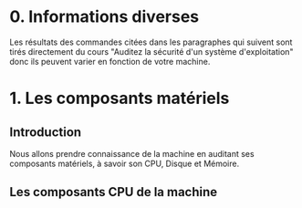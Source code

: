 # 0. Informations diverses
Les résultats des commandes citées dans les paragraphes qui suivent sont tirés directement du cours "Auditez la sécurité d'un système d'exploitation" donc ils peuvent varier en fonction de votre machine.

# 1. Les composants matériels

## Introduction

Nous allons prendre connaissance de la machine en auditant ses composants matériels, à savoir son CPU, Disque et Mémoire.

## Les composants CPU de la machine

